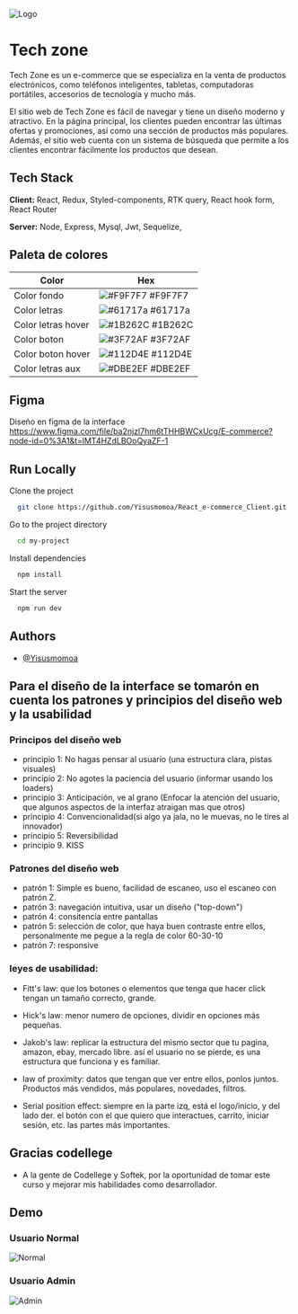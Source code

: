 
![Logo](https://firebasestorage.googleapis.com/v0/b/e-commerce-c409f.appspot.com/o/Logo1-removebg-preview.png?alt=media&token=605c31c3-fae2-4b48-b148-1bf6449e2a67)


# Tech zone

Tech Zone es un e-commerce que se especializa en la venta de productos electrónicos, como teléfonos inteligentes, tabletas, computadoras portátiles, accesorios de tecnología y mucho más.

El sitio web de Tech Zone es fácil de navegar y tiene un diseño moderno y atractivo. En la página principal, los clientes pueden encontrar las últimas ofertas y promociones, así como una sección de productos más populares. Además, el sitio web cuenta con un sistema de búsqueda que permite a los clientes encontrar fácilmente los productos que desean.


## Tech Stack

**Client:** React, Redux, Styled-components, RTK query, React hook form, React Router

**Server:** Node, Express, Mysql, Jwt, Sequelize, 

## Paleta de colores

| Color             | Hex                                                                |
| ----------------- | ------------------------------------------------------------------ |
| Color fondo | ![#F9F7F7](https://via.placeholder.com/10/F9F7F7?text=+) #F9F7F7 |
| Color letras | ![#61717a](https://via.placeholder.com/10/61717a?text=+) #61717a |
| Color letras hover | ![#1B262C](https://via.placeholder.com/10/1B262C?text=+) #1B262C |
| Color boton  | ![#3F72AF](https://via.placeholder.com/10/3F72AF?text=+) #3F72AF |
| Color boton hover | ![#112D4E](https://via.placeholder.com/10/112D4E?text=+) #112D4E |
| Color letras aux  | ![#DBE2EF](https://via.placeholder.com/10/DBE2EF?text=+) #DBE2EF |



## Figma

Diseño en figma de la interface
https://www.figma.com/file/ba2njzl7hm6tTHHBWCxUcg/E-commerce?node-id=0%3A1&t=lMT4HZdLBOoQyaZF-1
## Run Locally

Clone the project

```bash
  git clone https://github.com/Yisusmomoa/React_e-commerce_Client.git
```

Go to the project directory

```bash
  cd my-project
```

Install dependencies

```bash
  npm install
```

Start the server

```bash
  npm run dev
```


## Authors

- [@Yisusmomoa](https://github.com/Yisusmomoa)


## Para el diseño de la interface se tomarón en cuenta los patrones y principios del diseño web y la usabilidad 

### Principos del diseño web
- principio 1: No hagas pensar al usuario (una estructura clara, pistas visuales)
- principio 2: No agotes la paciencia del usuario (informar usando los loaders)
- principio 3: Anticipación, ve al grano (Enfocar la atención del usuario, que algunos aspectos de la interfaz atraigan mas que otros)
- principio 4: Convencionalidad(si algo ya jala, no le muevas, no le tires al innovador)
- principio 5: Reversibilidad
- principio 9. KISS

### Patrones del diseño web
- patrón 1: Simple es bueno, facilidad de escaneo, uso el escaneo con patrón Z.
- patrón 3: navegación intuitiva, usar un diseño ("top-down")
- patrón 4: consitencia entre pantallas
- patrón 5: selección de color, que haya buen contraste entre ellos, personalmente me pegue a la regla de color 60-30-10
- patrón 7: responsive

### leyes de usabilidad:

- Fitt's law: que los botones o elementos que tenga que hacer click tengan un tamaño correcto, grande.

- Hick's law: menor numero de opciones, dividir en opciones más pequeñas.

- Jakob's law: replicar la estructura del mismo sector que tu pagina, amazon, ebay, mercado libre. así el usuario no se pierde, es una estructura que funciona y es familiar.

- law of proximity: datos que tengan que ver entre ellos, ponlos juntos. Productos más vendidos, más populares, novedades, filtros.

- Serial position effect: siempre en la parte izq, está el logo/inicio, y del lado der. el botón con el que quiero que interactues, carrito, iniciar sesión, etc. las partes más importantes.

## Gracias codellege


- A la gente de Codellege y Softek, por la oportunidad de tomar este curso y mejorar mis habilidades como desarrollador.
## Demo

### Usuario Normal
![Normal](https://firebasestorage.googleapis.com/v0/b/e-commerce-c409f.appspot.com/o/Normal.gif?alt=media&token=4d45f862-1702-42c4-8fe5-99e45bc3ce7d)

### Usuario Admin
![Admin](https://firebasestorage.googleapis.com/v0/b/e-commerce-c409f.appspot.com/o/Admin.gif?alt=media&token=39d8c4ab-43da-4542-b7f0-662b5ed28722)